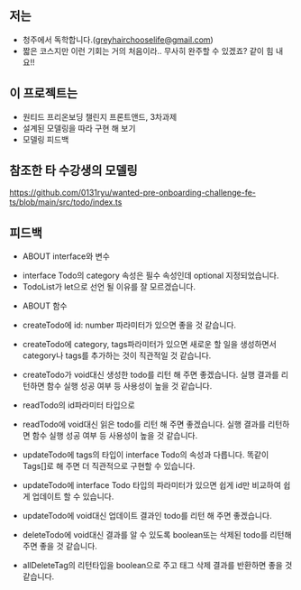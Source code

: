 ## 저는

- 청주에서 독학합니다.(greyhairchooselife@gmail.com)
- 짧은 코스지만 이런 기회는 거의 처음이라.. 무사히 완주할 수 있겠죠? 같이 힘 내요!!

## 이 프로젝트는

- 원티드 프리온보딩 챌린지 프론트앤드, 3차과제 
- 설계된 모델링을 따라 구현 해 보기
- 모델링 피드백

## 참조한 타 수강생의 모델링

https://github.com/0131ryu/wanted-pre-onboarding-challenge-fe-ts/blob/main/src/todo/index.ts

## 피드백

- ABOUT interface와 변수
+ interface Todo의 category 속성은 필수 속성인데 optional 지정되었습니다.
+ TodoList가 let으로 선언 될 이유를 잘 모르겠습니다.
 
- ABOUT 함수
+ createTodo에 id: number 파라미터가 있으면 좋을 것 같습니다.
+ createTodo에 category, tags파라미터가 있으면 새로운 할 일을 생성하면서 category나  tags를 추가하는 것이 직관적일 것 같습니다.
+ createTodo가 void대신 생성한 todo를 리턴 해 주면 좋겠습니다. 실행 결과를 리턴하면 함수 실행 성공 여부 등 사용성이 높을 것 같습니다.
 
+ readTodo의 id파라미터 타입으로 
+ readTodo에 void대신 읽은 todo를 리턴 해 주면 좋겠습니다. 실행 결과를 리턴하면 함수 실행 성공 여부 등 사용성이 높을 것 같습니다.
 
+ updateTodo에 tags의 타입이 interface Todo의 속성과 다릅니다. 똑같이 Tags[]로 해 주면 더 직관적으로 구현할 수 있습니다.
+ updateTodo에 interface Todo 타입의 파라미터가 있으면 쉽게 id만 비교하여 쉽게 업데이트 할 수 있습니다.
+ updateTodo에 void대신 업데이트 결과인 todo를 리턴 해 주면 좋겠습니다.
 
+ deleteTodo에 void대신 결과를 알 수 있도록 boolean또는 삭제된 todo를 리턴해주면 좋을 것 같습니다.
 
+ allDeleteTag의 리턴타입을 boolean으로 주고 태그 삭제 결과를 반환하면 좋을 것 같습니다.
